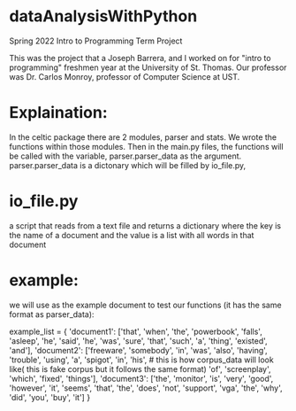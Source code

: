# dataAnalysisWithPython 
Spring 2022 Intro to Programming Term Project

This was the project that a Joseph Barrera, and I worked on for "intro to programming" freshmen year at the University of St. Thomas.
Our professor was Dr. Carlos Monroy, professor of Computer Science at UST.

# Explaination:
In the celtic package there are 2 modules, parser and stats. 
We wrote the functions within those modules. Then in the main.py files, the functions will be called with the variable, parser.parser_data as the argument. parser.parser_data is a dictonary which will be filled by io_file.py, 

# io_file.py
a script that reads from a text file and returns a dictionary where the key is the name of
a document and the value is a list with all words in that document

# example: 
we will use as the example document to test our functions (it has the same format as parser_data):

example_list = {
    'document1': ['that', 'when', 'the', 'powerbook', 'falls', 'asleep', 'he', 'said', 'he', 'was', 'sure', 'that',
                'such', 'a', 'thing', 'existed', 'and'],
    'document2': ['freeware', 'somebody', 'in', 'was', 'also', 'having', 'trouble', 'using', 'a', 'spigot', 'in', 'his',   # this is how corpus_data will look like( this is fake corpus but it follows the same format)
                'of', 'screenplay', 'which', 'fixed', 'things'],
    'document3': ['the', 'monitor', 'is', 'very', 'good', 'however', 'it', 'seems', 'that', 'the', 'does', 'not',
                'support', 'vga', 'the', 'why', 'did', 'you', 'buy', 'it']
}